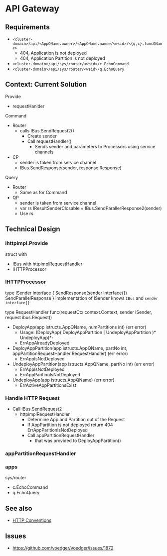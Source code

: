 # API Gateway

## Requirements

- `<cluster-domain>/api/<AppQName.owner>/<AppQName.name>/<wsid>/<{q,c}.funcQName>`
  - 404, Application is not deployed
  - 404, Application Partition is not deployed
- `<cluster-domain>/api/sys/router/<wsid>/c.EchoCommand`
- `<cluster-domain>/api/sys/router/<wsid>/q.EchoQuery`

## Context: Current Solution

Provide
- requestHanlder

Command
- Router
  - calls IBus.SendRequest2()
    - Create sender
    - Call requestHandler()
      - Sends sender and parameters to Processors using service channels
- CP
  - sender is taken from service channel
  - IBus.SendResponse(sender, response Response)

Query
- Router
  - Same as for Command
- QP
  - sender is taken from service channel
  - var rs IResultSenderClosable = IBus.SendParallerResponse2(sender)
  - Use rs

## Technical Design

### ihttpimpl.Provide

struct with
  - IBus with httpimplRequestHandler
  - IHTTPProcessor

### IHTTPProcessor

type ISender interface {
  SendResponse(sender interface{})
  SendParallelResponse
}
implementation of ISender knows `IBus` and `sender interface{}`


type RequestHandler func(requestCtx context.Context, sender ISender, request ibus.Request))

- DeployApp(app istructs.AppQName, numPartitions int) (err error)
  - Usage: (DeployApp( DeployAppPartition | UndeployAppPartition )*  UndeployApp)*-
  - ErrAppAlreadyDeployed
- DeployAppPartition(app istructs.AppQName, partNo int, appPartitionRequestHandler RequestHandler) (err error)
  - ErrAppIsNotDeployed
- UndeployAppPartition(app istructs.AppQName, partNo int) (err error)
  - ErrAppIsNotDeployed
  - ErrAppParitionIsNotDeployed
- UndeployApp(app istructs.AppQName) (err error)
  - ErrActiveAppPartitionsExist

### Handle HTTP Request

- Call IBus.SendRequest2
  - httpimplRequestHandler
    - Determine App and Partition out of the Request
    - If AppPartition is not deployed return 404 ErrAppParitionIsNotDeployed
    - Call appPartitionRequestHandler
      - that was provided to DeployAppPartition()

### appPartitionRequestHandler

### apps

sys/router
  - c.EchoCommand
  - q.EchoQuery

## See also
- [HTTP Conventions](http-conventions.md)

## Issues

- https://github.com/voedger/voedger/issues/1872
